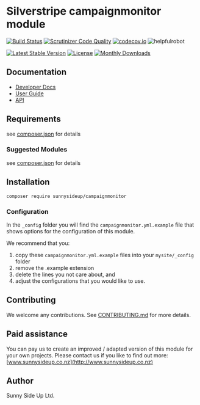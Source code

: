 # Silverstripe campaignmonitor module
[![Build Status](https://travis-ci.org/sunnysideup/silverstripe-campaignmonitor.svg?branch=master)](https://travis-ci.org/sunnysideup/silverstripe-campaignmonitor)
[![Scrutinizer Code Quality](https://scrutinizer-ci.com/g/sunnysideup/silverstripe-campaignmonitor/badges/quality-score.png?b=master)](https://scrutinizer-ci.com/g/sunnysideup/silverstripe-campaignmonitor/?branch=master)
[![codecov.io](https://codecov.io/github/sunnysideup/silverstripe-campaignmonitor/coverage.svg?branch=master)](https://codecov.io/github/sunnysideup/silverstripe-campaignmonitor?branch=master)
![helpfulrobot](https://helpfulrobot.io/sunnysideup/campaignmonitor/badge)

[![Latest Stable Version](https://poser.pugx.org/sunnysideup/campaignmonitor/version)](https://packagist.org/packages/sunnysideup/campaignmonitor)
[![License](https://poser.pugx.org/sunnysideup/campaignmonitor/license)](https://packagist.org/packages/sunnysideup/campaignmonitor)
[![Monthly Downloads](https://poser.pugx.org/sunnysideup/campaignmonitor/d/monthly)](https://packagist.org/packages/sunnysideup/campaignmonitor)


## Documentation



 * [Developer Docs](docs/en/INDEX.md)
 * [User Guide](docs/en/userguide.md)
 * [API](http://ssmods.com/apis/campaignmonitor/docs/en/api/)

## Requirements



see [composer.json](composer.json) for details

### Suggested Modules



see [composer.json](composer.json) for details


## Installation


```
composer require sunnysideup/campaignmonitor
```

### Configuration



In the `_config` folder you will find the `campaignmonitor.yml.example`
file that shows options for the configuration of this module.

We recommend that you:

  1. copy these `campaignmonitor.yml.example` files into your
`mysite/_config` folder
  2. remove the .example extension
  3. delete the lines you not care about, and
  4. adjust the configurations that you would like to use.


## Contributing



We welcome any contributions. See [CONTRIBUTING.md](CONTRIBUTING.md) for more details.

## Paid assistance



You can pay us to create an improved / adapted version of this module for your own projects.  Please contact us if you like to find out more: [www.sunnysideup.co.nz](http://www.sunnysideup.co.nz)

## Author



Sunny Side Up Ltd.

